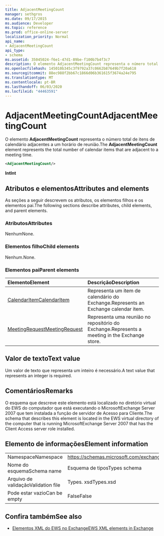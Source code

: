 ```yaml
---
title: AdjacentMeetingCount
manager: sethgros
ms.date: 09/17/2015
ms.audience: Developer
ms.topic: reference
ms.prod: office-online-server
localization_priority: Normal
api_name:
- AdjacentMeetingCount
api_type:
- schema
ms.assetid: 35045024-f6e1-47d1-89be-f100b7b4f3c7
description: O elemento AdjacentMeetingCount representa o número total de itens de calendário adjacentes a um horário de reunião.
ms.openlocfilehash: 145010b345c3f9792a37c0662b87649b7f20a618
ms.sourcegitcommit: 88ec988f2bb67c1866d06b361615f3674a24e795
ms.translationtype: MT
ms.contentlocale: pt-BR
ms.lasthandoff: 06/03/2020
ms.locfileid: "44463591"
---
```

# <a name="adjacentmeetingcount"></a><span data-ttu-id="d8a1e-103">AdjacentMeetingCount</span><span class="sxs-lookup"><span data-stu-id="d8a1e-103">AdjacentMeetingCount</span></span>

<span data-ttu-id="d8a1e-104">O elemento **AdjacentMeetingCount** representa o número total de itens de calendário adjacentes a um horário de reunião.</span><span class="sxs-lookup"><span data-stu-id="d8a1e-104">The **AdjacentMeetingCount** element represents the total number of calendar items that are adjacent to a meeting time.</span></span> 
  
```xml
<AdjacentMeetingCount/>
```

 <span data-ttu-id="d8a1e-105">**Int**</span><span class="sxs-lookup"><span data-stu-id="d8a1e-105">**Int**</span></span>
## <a name="attributes-and-elements"></a><span data-ttu-id="d8a1e-106">Atributos e elementos</span><span class="sxs-lookup"><span data-stu-id="d8a1e-106">Attributes and elements</span></span>

<span data-ttu-id="d8a1e-107">As seções a seguir descrevem os atributos, os elementos filhos e os elementos pai.</span><span class="sxs-lookup"><span data-stu-id="d8a1e-107">The following sections describe attributes, child elements, and parent elements.</span></span>
  
### <a name="attributes"></a><span data-ttu-id="d8a1e-108">Atributos</span><span class="sxs-lookup"><span data-stu-id="d8a1e-108">Attributes</span></span>

<span data-ttu-id="d8a1e-109">Nenhum</span><span class="sxs-lookup"><span data-stu-id="d8a1e-109">None.</span></span>
  
### <a name="child-elements"></a><span data-ttu-id="d8a1e-110">Elementos filho</span><span class="sxs-lookup"><span data-stu-id="d8a1e-110">Child elements</span></span>

<span data-ttu-id="d8a1e-111">Nenhum.</span><span class="sxs-lookup"><span data-stu-id="d8a1e-111">None.</span></span>
  
### <a name="parent-elements"></a><span data-ttu-id="d8a1e-112">Elementos pai</span><span class="sxs-lookup"><span data-stu-id="d8a1e-112">Parent elements</span></span>

|<span data-ttu-id="d8a1e-113">**Elemento**</span><span class="sxs-lookup"><span data-stu-id="d8a1e-113">**Element**</span></span>|<span data-ttu-id="d8a1e-114">**Descrição**</span><span class="sxs-lookup"><span data-stu-id="d8a1e-114">**Description**</span></span>|
|:-----|:-----|
|[<span data-ttu-id="d8a1e-115">CalendarItem</span><span class="sxs-lookup"><span data-stu-id="d8a1e-115">CalendarItem</span></span>](calendaritem.md) <br/> |<span data-ttu-id="d8a1e-116">Representa um item de calendário do Exchange.</span><span class="sxs-lookup"><span data-stu-id="d8a1e-116">Represents an Exchange calendar item.</span></span>  <br/> |
|[<span data-ttu-id="d8a1e-117">MeetingRequest</span><span class="sxs-lookup"><span data-stu-id="d8a1e-117">MeetingRequest</span></span>](meetingrequest.md) <br/> |<span data-ttu-id="d8a1e-118">Representa uma reunião no repositório do Exchange.</span><span class="sxs-lookup"><span data-stu-id="d8a1e-118">Represents a meeting in the Exchange store.</span></span>  <br/> |
   
## <a name="text-value"></a><span data-ttu-id="d8a1e-119">Valor de texto</span><span class="sxs-lookup"><span data-stu-id="d8a1e-119">Text value</span></span>

<span data-ttu-id="d8a1e-120">Um valor de texto que representa um inteiro é necessário.</span><span class="sxs-lookup"><span data-stu-id="d8a1e-120">A text value that represents an integer is required.</span></span>
  
## <a name="remarks"></a><span data-ttu-id="d8a1e-121">Comentários</span><span class="sxs-lookup"><span data-stu-id="d8a1e-121">Remarks</span></span>

<span data-ttu-id="d8a1e-122">O esquema que descreve este elemento está localizado no diretório virtual do EWS do computador que está executando o MicrosoftExchange Server 2007 que tem instalada a função de servidor de Acesso para Cliente.</span><span class="sxs-lookup"><span data-stu-id="d8a1e-122">The schema that describes this element is located in the EWS virtual directory of the computer that is running MicrosoftExchange Server 2007 that has the Client Access server role installed.</span></span>
  
## <a name="element-information"></a><span data-ttu-id="d8a1e-123">Elemento de informações</span><span class="sxs-lookup"><span data-stu-id="d8a1e-123">Element information</span></span>

|||
|:-----|:-----|
|<span data-ttu-id="d8a1e-124">Namespace</span><span class="sxs-lookup"><span data-stu-id="d8a1e-124">Namespace</span></span>  <br/> |https://schemas.microsoft.com/exchange/services/2006/types  <br/> |
|<span data-ttu-id="d8a1e-125">Nome do esquema</span><span class="sxs-lookup"><span data-stu-id="d8a1e-125">Schema name</span></span>  <br/> |<span data-ttu-id="d8a1e-126">Esquema de tipos</span><span class="sxs-lookup"><span data-stu-id="d8a1e-126">Types schema</span></span>  <br/> |
|<span data-ttu-id="d8a1e-127">Arquivo de validação</span><span class="sxs-lookup"><span data-stu-id="d8a1e-127">Validation file</span></span>  <br/> |<span data-ttu-id="d8a1e-128">Types. xsd</span><span class="sxs-lookup"><span data-stu-id="d8a1e-128">Types.xsd</span></span>  <br/> |
|<span data-ttu-id="d8a1e-129">Pode estar vazio</span><span class="sxs-lookup"><span data-stu-id="d8a1e-129">Can be empty</span></span>  <br/> |<span data-ttu-id="d8a1e-130">False</span><span class="sxs-lookup"><span data-stu-id="d8a1e-130">False</span></span>  <br/> |
   
## <a name="see-also"></a><span data-ttu-id="d8a1e-131">Confira também</span><span class="sxs-lookup"><span data-stu-id="d8a1e-131">See also</span></span>

- [<span data-ttu-id="d8a1e-132">Elementos XML do EWS no Exchange</span><span class="sxs-lookup"><span data-stu-id="d8a1e-132">EWS XML elements in Exchange</span></span>](ews-xml-elements-in-exchange.md)

